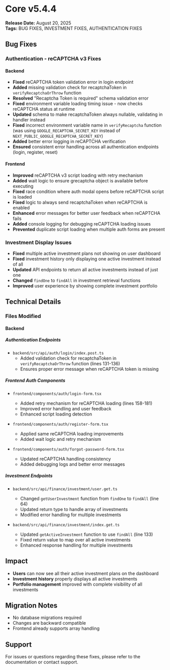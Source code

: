 # Core v5.4.4
**Release Date:** August 20, 2025  
**Tags:** BUG FIXES, INVESTMENT FIXES, AUTHENTICATION FIXES

## Bug Fixes

### Authentication - reCAPTCHA v3 Fixes
#### Backend
- **Fixed** reCAPTCHA token validation error in login endpoint
- **Added** missing validation check for recaptchaToken in `verifyRecaptchaOrThrow` function
- **Resolved** "Recaptcha Token is required" schema validation error
- **Fixed** environment variable loading timing issue - now checks reCAPTCHA status at runtime
- **Updated** schema to make recaptchaToken always nullable, validating in handler instead
- **Fixed** incorrect environment variable name in `verifyRecaptcha` function (was using `GOOGLE_RECAPTCHA_SECRET_KEY` instead of `NEXT_PUBLIC_GOOGLE_RECAPTCHA_SECRET_KEY`)
- **Added** better error logging in reCAPTCHA verification
- **Ensured** consistent error handling across all authentication endpoints (login, register, reset)

#### Frontend
- **Improved** reCAPTCHA v3 script loading with retry mechanism
- **Added** wait logic to ensure grecaptcha object is available before executing
- **Fixed** race condition where auth modal opens before reCAPTCHA script is loaded
- **Fixed** logic to always send recaptchaToken when reCAPTCHA is enabled
- **Enhanced** error messages for better user feedback when reCAPTCHA fails
- **Added** console logging for debugging reCAPTCHA loading issues
- **Prevented** duplicate script loading when multiple auth forms are present

### Investment Display Issues
- **Fixed** multiple active investment plans not showing on user dashboard
- **Fixed** investment history only displaying one active investment instead of all
- **Updated** API endpoints to return all active investments instead of just one
- **Changed** `findOne` to `findAll` in investment retrieval functions
- **Improved** user experience by showing complete investment portfolio

## Technical Details

### Files Modified

#### Backend

##### Authentication Endpoints
- `backend/src/api/auth/login/index.post.ts`
  - Added validation check for recaptchaToken in `verifyRecaptchaOrThrow` function (lines 131-136)
  - Ensures proper error message when reCAPTCHA token is missing

##### Frontend Auth Components
- `frontend/components/auth/login-form.tsx`
  - Added retry mechanism for reCAPTCHA loading (lines 158-181)
  - Improved error handling and user feedback
  - Enhanced script loading detection

- `frontend/components/auth/register-form.tsx`
  - Applied same reCAPTCHA loading improvements
  - Added wait logic and retry mechanism

- `frontend/components/auth/forgot-password-form.tsx`
  - Updated reCAPTCHA handling consistency
  - Added debugging logs and better error messages

##### Investment Endpoints
- `backend/src/api/finance/investment/user.get.ts`
  - Changed `getUserInvestment` function from `findOne` to `findAll` (line 64)
  - Updated return type to handle array of investments
  - Modified error handling for multiple investments
  
- `backend/src/api/finance/investment/index.get.ts`
  - Updated `getActiveInvestment` function to use `findAll` (line 133)
  - Fixed return value to map over all active investments
  - Enhanced response handling for multiple investments

## Impact
- **Users** can now see all their active investment plans on the dashboard
- **Investment history** properly displays all active investments
- **Portfolio management** improved with complete visibility of all investments

## Migration Notes
- No database migrations required
- Changes are backward compatible
- Frontend already supports array handling

## Support
For issues or questions regarding these fixes, please refer to the documentation or contact support.
